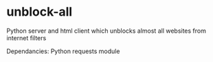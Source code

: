 # unblock-all
Python server and html client which unblocks almost all websites from internet filters

Dependancies:
Python requests module
